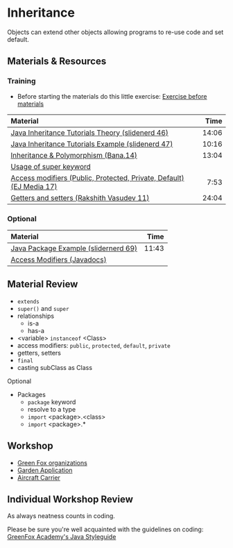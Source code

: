 # Inheritance
Objects can extend other objects allowing programs to re-use code and set default.

## Materials & Resources

### Training
- Before starting the materials do this little exercise: [Exercise before materials](green-fox/green-fox-shorter.md)


| Material | Time |
|:-------- |-----:|
|[Java Inheritance Tutorials Theory (slidenerd 46)](https://www.youtube.com/watch?v=i2ghIckPZfE)|14:06|
|[Java Inheritance Tutorials Example (slidenerd 47)](https://www.youtube.com/watch?v=PHden2Po8YU)|10:16|
|[Inheritance & Polymorphism (Bana.14)](https://www.youtube.com/watch?v=Lsdaztp3_lw)|13:04|
|[Usage of super keyword](http://www.javatpoint.com/super-keyword)||
|[Access modifiers (Public, Protected, Private, Default) (EJ Media 17)](https://www.youtube.com/watch?v=aRQRV2PMHtk)|7:53|
|[Getters and setters (Rakshith Vasudev 11)](https://www.youtube.com/watch?v=Z12IEPyh0fc)|24:04|


### Optional
| Material | Time |
|:-------- |-----:|
|[Java Package Example (slidernerd 69)](https://www.youtube.com/watch?v=FjgnIYMBhDA)|11:43|
|[Access Modifiers (Javadocs)](https://docs.oracle.com/javase/tutorial/java/javaOO/accesscontrol.html)||

## Material Review
- `extends`
- `super()` and `super`
- relationships
  - is-a
  - has-a
- &lt;variable&gt; `instanceof` &lt;Class&gt;
- access modifiers: `public`, `protected`, `default`, `private`
- getters, setters
- `final`
- casting subClass as Class

Optional
- Packages
  -  `package` keyword
  - resolve to a type
  - `import` &lt;package&gt;.&lt;class&gt;
  - `import` &lt;package&gt;.*

## Workshop
- [Green Fox organizations](green-fox/green-fox.md)
- [Garden Application](garden-app/garden-app.md)
- [Aircraft Carrier](aircraft-carrier/aircraft-carrier.md)


## Individual Workshop Review
As always neatness counts in coding.

Please be sure you're well acquainted with the guidelines on coding: [GreenFox Academy's Java Styleguide](../../styleguide/java.md)
